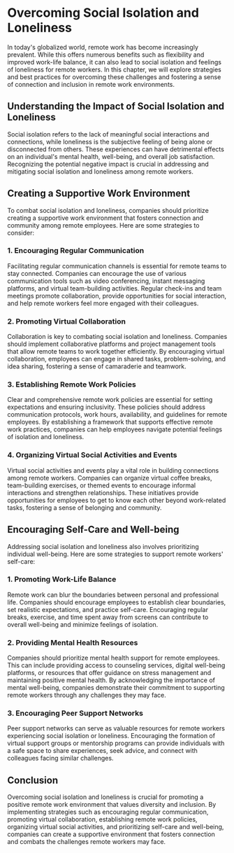 # Overcoming Social Isolation and Loneliness

In today's globalized world, remote work has become increasingly prevalent. While this offers numerous benefits such as flexibility and improved work-life balance, it can also lead to social isolation and feelings of loneliness for remote workers. In this chapter, we will explore strategies and best practices for overcoming these challenges and fostering a sense of connection and inclusion in remote work environments.

## Understanding the Impact of Social Isolation and Loneliness

Social isolation refers to the lack of meaningful social interactions and connections, while loneliness is the subjective feeling of being alone or disconnected from others. These experiences can have detrimental effects on an individual's mental health, well-being, and overall job satisfaction. Recognizing the potential negative impact is crucial in addressing and mitigating social isolation and loneliness among remote workers.

## Creating a Supportive Work Environment

To combat social isolation and loneliness, companies should prioritize creating a supportive work environment that fosters connection and community among remote employees. Here are some strategies to consider:

### 1\. Encouraging Regular Communication

Facilitating regular communication channels is essential for remote teams to stay connected. Companies can encourage the use of various communication tools such as video conferencing, instant messaging platforms, and virtual team-building activities. Regular check-ins and team meetings promote collaboration, provide opportunities for social interaction, and help remote workers feel more engaged with their colleagues.

### 2\. Promoting Virtual Collaboration

Collaboration is key to combating social isolation and loneliness. Companies should implement collaborative platforms and project management tools that allow remote teams to work together efficiently. By encouraging virtual collaboration, employees can engage in shared tasks, problem-solving, and idea sharing, fostering a sense of camaraderie and teamwork.

### 3\. Establishing Remote Work Policies

Clear and comprehensive remote work policies are essential for setting expectations and ensuring inclusivity. These policies should address communication protocols, work hours, availability, and guidelines for remote employees. By establishing a framework that supports effective remote work practices, companies can help employees navigate potential feelings of isolation and loneliness.

### 4\. Organizing Virtual Social Activities and Events

Virtual social activities and events play a vital role in building connections among remote workers. Companies can organize virtual coffee breaks, team-building exercises, or themed events to encourage informal interactions and strengthen relationships. These initiatives provide opportunities for employees to get to know each other beyond work-related tasks, fostering a sense of belonging and community.

## Encouraging Self-Care and Well-being

Addressing social isolation and loneliness also involves prioritizing individual well-being. Here are some strategies to support remote workers' self-care:

### 1\. Promoting Work-Life Balance

Remote work can blur the boundaries between personal and professional life. Companies should encourage employees to establish clear boundaries, set realistic expectations, and practice self-care. Encouraging regular breaks, exercise, and time spent away from screens can contribute to overall well-being and minimize feelings of isolation.

### 2\. Providing Mental Health Resources

Companies should prioritize mental health support for remote employees. This can include providing access to counseling services, digital well-being platforms, or resources that offer guidance on stress management and maintaining positive mental health. By acknowledging the importance of mental well-being, companies demonstrate their commitment to supporting remote workers through any challenges they may face.

### 3\. Encouraging Peer Support Networks

Peer support networks can serve as valuable resources for remote workers experiencing social isolation or loneliness. Encouraging the formation of virtual support groups or mentorship programs can provide individuals with a safe space to share experiences, seek advice, and connect with colleagues facing similar challenges.

## Conclusion

Overcoming social isolation and loneliness is crucial for promoting a positive remote work environment that values diversity and inclusion. By implementing strategies such as encouraging regular communication, promoting virtual collaboration, establishing remote work policies, organizing virtual social activities, and prioritizing self-care and well-being, companies can create a supportive environment that fosters connection and combats the challenges remote workers may face.
